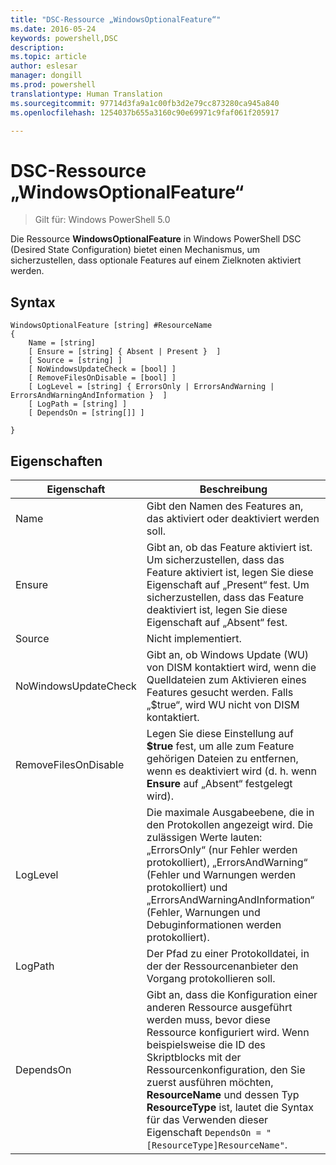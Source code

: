 ```yaml
---
title: "DSC-Ressource „WindowsOptionalFeature“"
ms.date: 2016-05-24
keywords: powershell,DSC
description: 
ms.topic: article
author: eslesar
manager: dongill
ms.prod: powershell
translationtype: Human Translation
ms.sourcegitcommit: 97714d3fa9a1c00fb3d2e79cc873280ca945a840
ms.openlocfilehash: 1254037b655a3160c90e69971c9faf061f205917

---
```


# DSC-Ressource „WindowsOptionalFeature“

> Gilt für: Windows PowerShell 5.0

Die Ressource **WindowsOptionalFeature** in Windows PowerShell DSC (Desired State Configuration) bietet einen Mechanismus, um sicherzustellen, dass optionale Features auf einem Zielknoten aktiviert werden.

## Syntax

```
WindowsOptionalFeature [string] #ResourceName
{
    Name = [string]
    [ Ensure = [string] { Absent | Present }  ]
    [ Source = [string] ]
    [ NoWindowsUpdateCheck = [bool] ]
    [ RemoveFilesOnDisable = [bool] ]
    [ LogLevel = [string] { ErrorsOnly | ErrorsAndWarning | ErrorsAndWarningAndInformation }  ]
    [ LogPath = [string] ]
    [ DependsOn = [string[]] ]
    
}
```

## Eigenschaften

|  Eigenschaft  |  Beschreibung   | 
|---|---| 
| Name| Gibt den Namen des Features an, das aktiviert oder deaktiviert werden soll.| 
| Ensure| Gibt an, ob das Feature aktiviert ist. Um sicherzustellen, dass das Feature aktiviert ist, legen Sie diese Eigenschaft auf „Present“ fest. Um sicherzustellen, dass das Feature deaktiviert ist, legen Sie diese Eigenschaft auf „Absent“ fest.|
| Source| Nicht implementiert.|
| NoWindowsUpdateCheck| Gibt an, ob Windows Update (WU) von DISM kontaktiert wird, wenn die Quelldateien zum Aktivieren eines Features gesucht werden. Falls „$true“, wird WU nicht von DISM kontaktiert.|
| RemoveFilesOnDisable| Legen Sie diese Einstellung auf **$true** fest, um alle zum Feature gehörigen Dateien zu entfernen, wenn es deaktiviert wird (d. h. wenn **Ensure** auf „Absent“ festgelegt wird).|
| LogLevel| Die maximale Ausgabeebene, die in den Protokollen angezeigt wird. Die zulässigen Werte lauten: „ErrorsOnly“ (nur Fehler werden protokolliert), „ErrorsAndWarning“ (Fehler und Warnungen werden protokolliert) und „ErrorsAndWarningAndInformation“ (Fehler, Warnungen und Debuginformationen werden protokolliert).|
| LogPath| Der Pfad zu einer Protokolldatei, in der der Ressourcenanbieter den Vorgang protokollieren soll.| 
| DependsOn| Gibt an, dass die Konfiguration einer anderen Ressource ausgeführt werden muss, bevor diese Ressource konfiguriert wird. Wenn beispielsweise die ID des Skriptblocks mit der Ressourcenkonfiguration, den Sie zuerst ausführen möchten, __ResourceName__ und dessen Typ __ResourceType__ ist, lautet die Syntax für das Verwenden dieser Eigenschaft `DependsOn = "[ResourceType]ResourceName"`.| 
 






<!--HONumber=Aug16_HO3-->


